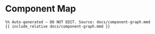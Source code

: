 # Component Map

```mermaid
%% Auto-generated – DO NOT EDIT. Source: docs/component-graph.mmd
{{ include_relative docs/component-graph.mmd }}
```
